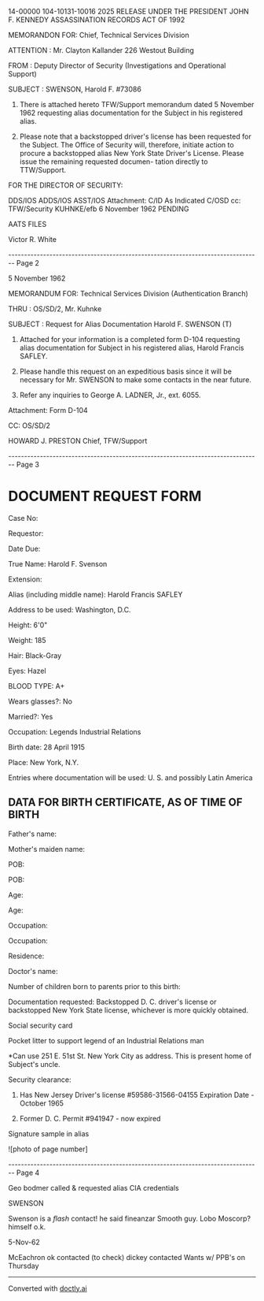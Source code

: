 14-00000
104-10131-10016
2025 RELEASE UNDER THE PRESIDENT JOHN F. KENNEDY ASSASSINATION RECORDS ACT OF 1992

MEMORANDON FOR: Chief, Technical Services Division

ATTENTION : Mr. Clayton Kallander
226 Westout Building

FROM : Deputy Director of Security (Investigations
and Operational Support)

SUBJECT : SWENSON, Harold F.
#73086

1. There is attached hereto TFW/Support memorandum dated 5
   November 1962 requesting alias documentation for the Subject in
   his registered alias.

2. Please note that a backstopped driver's license has been
   requested for the Subject. The Office of Security will, therefore,
   initiate action to procure a backstopped alias New York State
   Driver's License. Please issue the remaining requested documen-
   tation directly to TTW/Support.

FOR THE DIRECTOR OF SECURITY:



DDS/IOS
ADDS/IOS
ASST/IOS Attachment:
C/ID As Indicated
C/OSD
cc: TFW/Security
KUHNKE/efb
6 November 1962
PENDING


AATS
FILES

Victor R. White


-------------------------------------------------------------------------------- Page 2

5 November 1962

MEMORANDUM FOR: Technical Services Division
(Authentication Branch)

THRU : OS/SD/2, Mr. Kuhnke

SUBJECT : Request for Alias Documentation
Harold F. SWENSON (T)

1. Attached for your information is a completed form D-104
   requesting alias documentation for Subject in his registered alias,
   Harold Francis SAFLEY.

2. Please handle this request on an expeditious basis since
   it will be necessary for Mr. SWENSON to make some contacts in the
   near future.

3. Refer any inquiries to George A. LADNER, Jr., ext. 6055.

Attachment:
Form D-104

CC: OS/SD/2

HOWARD J. PRESTON
Chief, TFW/Support


-------------------------------------------------------------------------------- Page 3

# DOCUMENT REQUEST FORM

Case No:

Requestor:

Date Due:

True Name: Harold F. Svenson

Extension:

Alias (including middle name): Harold Francis SAFLEY

Address to be used: Washington, D.C.

Height: 6'0"

Weight: 185

Hair: Black-Gray

Eyes: Hazel

BLOOD TYPE: A+

Wears glasses?: No

Married?: Yes

Occupation: Legends Industrial Relations

Birth date: 28 April 1915

Place: New York, N.Y.

Entries where documentation will be used: U. S. and possibly Latin America

## DATA FOR BIRTH CERTIFICATE, AS OF TIME OF BIRTH

Father's name:

Mother's maiden name:

POB:

POB:

Age:

Age:

Occupation:

Occupation:

Residence:

Doctor's name:

Number of children born to parents prior to this birth:

Documentation requested: Backstopped D. C. driver's license or backstopped New York State license, whichever is more quickly obtained.

Social security card

Pocket litter to support legend of an Industrial Relations man

*Can use 251 E. 51st St. New York City as address. This is present home of Subject's uncle.

Security clearance:

1.  Has New Jersey Driver's license #59586-31566-04155 Expiration Date - October 1965

2.  Former D. C. Permit #941947 - now expired

Signature sample in alias

![photo of page number]


-------------------------------------------------------------------------------- Page 4

Geo bodmer called & requested
alias CIA credentials

SWENSON

Swenson is a _flash_ contact! he
said fineanzar
Smooth guy. Lobo Moscorp?
himself o.k.

5-Nov-62

McEachron ok contacted
(to check)
dickey contacted
Wants w/ PPB's
on Thursday


---
Converted with [doctly.ai](https://doctly.ai)